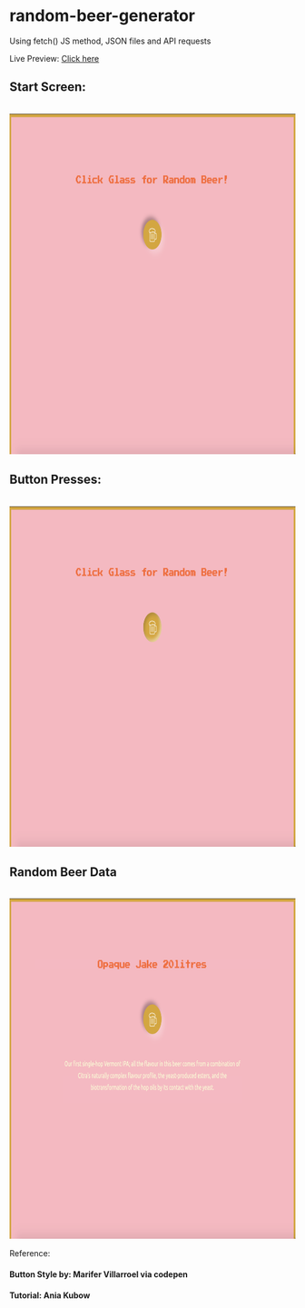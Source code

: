 # random-beer-generator

Using fetch() JS method, JSON files and API requests

Live Preview: [Click here](https://nicolegeorge.github.io/random-beer-generator/)

## Start Screen:
</br>
<a href="#" rel="nofollow"><img height="600" src="https://github.com/NicoleGeorge/random-beer-generator/blob/main/images/start-page.png" style="max-width:100%;" target="_blank"></a>

## Button Presses:
</br>
<a href="#" rel="nofollow"><img height="600" src="https://github.com/NicoleGeorge/random-beer-generator/blob/main/images/button-pressed.png" style="max-width:100%;" target="_blank"></a>

## Random Beer Data
</br>
<a href="#" rel="nofollow"><img height="600" src="https://github.com/NicoleGeorge/random-beer-generator/blob/main/images/display-data.png" style="max-width:100%;" target="_blank"></a>

Reference:
#### Button Style by: Marifer Villarroel via codepen
#### Tutorial: Ania Kubow

